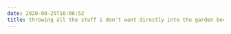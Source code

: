 ```yaml
---
date: 2020-08-25T16:06:52
title: throwing all the stuff i don't want directly into the garden because i am composting look it up
---
```

